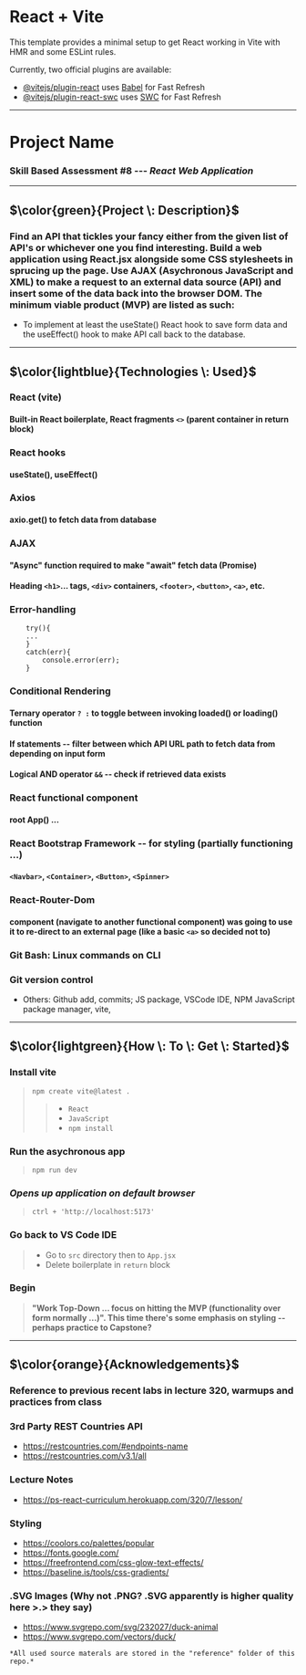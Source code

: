 # React + Vite

This template provides a minimal setup to get React working in Vite with HMR and some ESLint rules.

Currently, two official plugins are available:

- [@vitejs/plugin-react](https://github.com/vitejs/vite-plugin-react/blob/main/packages/plugin-react/README.md) uses [Babel](https://babeljs.io/) for Fast Refresh
- [@vitejs/plugin-react-swc](https://github.com/vitejs/vite-plugin-react-swc) uses [SWC](https://swc.rs/) for Fast Refresh

- - -
# Project Name
### Skill Based Assessment #8 --- <em> React Web Application </em>

- - -

## $\color{green}{Project \: Description}$
### Find an API that tickles your fancy either from the given list of API's or whichever one you find interesting. Build a web application using React.jsx alongside some CSS stylesheets in sprucing up the page. Use AJAX (Asychronous JavaScript and XML) to make a request to an external data source (API) and insert some of the data back into the browser DOM. The minimum viable product (MVP) are listed as such:

* To implement at least the useState() React hook to save form data and the useEffect() hook to make API call back to the database.

- - - 

## $\color{lightblue}{Technologies \: Used}$

### React (vite)
#### Built-in React boilerplate, React fragments `<>` (parent container in return block)

### React hooks
#### useState(), useEffect()

### Axios
#### axio.get() to fetch data from database

### AJAX
#### "Async" function required to make "await" fetch data (Promise)
#### Heading `<h1>`... tags, `<div>` containers, `<footer>`, `<button>`, `<a>`, etc.

### Error-handling 
```
    try(){ 
    ... 
    }
    catch(err){
        console.error(err);
    }
```

### Conditional Rendering
#### Ternary operator `? :` to toggle between invoking loaded() or loading() function
#### If statements -- filter between which API URL path to fetch data from depending on input form
#### Logical AND operator `&&` -- check if retrieved data exists

### React functional component
#### root App() ...

### React Bootstrap Framework -- for styling (partially functioning ...)
#### `<Navbar>`, `<Container>`, `<Button>`, `<Spinner>`
 
### React-Router-Dom
#### <Link> component (navigate to another functional component) was going to use it to re-direct to an external page (like a basic `<a>` so decided not to)

### Git Bash: Linux commands on CLI

### Git version control

* Others: Github add, commits; JS package, VSCode IDE,  NPM JavaScript package manager, vite, 

- - - 

## $\color{lightgreen}{How \: To \: Get \: Started}$

### Install vite
> `npm create vite@latest .`
>> * `React`
>> * `JavaScript`
>> * `npm install` 

### Run the asychronous app
> `npm run dev`

### *Opens up application on default browser*
> `ctrl + 'http://localhost:5173'` 

### Go back to VS Code IDE
> * Go to `src` directory then to `App.jsx` 
> * Delete boilerplate in `return` block

### Begin

> **"Work Top-Down ... focus on hitting the MVP (functionality over form normally ...)". This time there's some emphasis on styling -- perhaps practice to Capstone?**

- - - 

## $\color{orange}{Acknowledgements}$

### Reference to previous recent labs in lecture 320, warmups and practices from class

### 3rd Party REST Countries API
 * https://restcountries.com/#endpoints-name
 * https://restcountries.com/v3.1/all

### Lecture Notes
 * https://ps-react-curriculum.herokuapp.com/320/7/lesson/

### Styling
 * https://coolors.co/palettes/popular
 * https://fonts.google.com/
 * https://freefrontend.com/css-glow-text-effects/
 * https://baseline.is/tools/css-gradients/

### .SVG Images (Why not .PNG? .SVG apparently is higher quality here >.> they say)
 * https://www.svgrepo.com/svg/232027/duck-animal
 * https://www.svgrepo.com/vectors/duck/

``` *All used source materals are stored in the "reference" folder of this repo.* ```